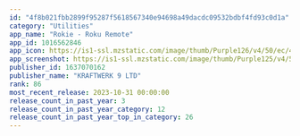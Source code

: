 ```yaml
---
id: "4f8b021fbb2899f95287f5618567340e94698a49dacdc09532bdbf4fd93c0d1a"
category: "Utilities"
app_name: "Rokie - Roku Remote"
app_id: 1016562846
app_icon: https://is1-ssl.mzstatic.com/image/thumb/Purple126/v4/50/ec/43/50ec4379-154a-7ac8-a927-f1785788fed9/AppIcon-0-0-1x_U007emarketing-0-7-0-0-85-220.png/1024x1024bb.png
app_screenshot: https://is1-ssl.mzstatic.com/image/thumb/Purple125/v4/5d/76/bf/5d76bffd-845b-a404-a954-5f62ab92a0f3/f2f80257-c841-4595-afe7-a12ba827a961_Screenshot1_6_U00275.jpg/1242x2688bb.png
publisher_id: 1637070162
publisher_name: "KRAFTWERK 9 LTD"
rank: 86
most_recent_release: 2023-10-31 00:00:00
release_count_in_past_year: 3
release_count_in_past_year_category: 12
release_count_in_past_year_top_in_category: 26
---
```

